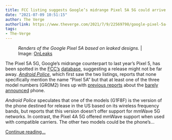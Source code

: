 ```yaml
---
title: FCC listing suggests Google’s midrange Pixel 5A 5G could arrive soon
date: "2021-07-09 10:51:15"
author: The Verge
authorlink: https://www.theverge.com/2021/7/9/22569798/google-pixel-5a-fcc-listing-leak-features-specs
tags:
- The-Verge
---
```

<figure>
      <img alt="" src="https://cdn.vox-cdn.com/thumbor/laVdoBI1XeOlSFaeb-oqx2vmZns=/0x1:1263x843/1310x873/cdn.vox-cdn.com/uploads/chorus_image/image/69560207/pixel_5a_renders_leak_3.0.jpeg" />
        <figcaption><em>Renders of the Google Pixel 5A based on leaked designs.</em> | Image: <a class="ql-link" href="https://twitter.com/OnLeaks/status/1363994357611831297" target="_blank">OnLeaks</a></figcaption>
    </figure>

  <p id="Jhqppv">The Pixel 5A 5G, Google’s midrange counterpart to last year’s Pixel 5, has been spotted in the <a href="https://apps.fcc.gov/oetcf/eas/reports/ViewExhibitReport.cfm?mode=Exhibits&amp;RequestTimeout=500&amp;calledFromFrame=Y&amp;application_id=oAxfJo9QrxqKKX41nUtsiA%3D%3D&amp;fcc_id=A4RG1F8F">FCC’s</a> <a href="https://apps.fcc.gov/oetcf/eas/reports/ViewExhibitReport.cfm?mode=Exhibits&amp;RequestTimeout=500&amp;calledFromFrame=Y&amp;application_id=oAxfJo9QrxqKKX41nUtsiA%3D%3D&amp;fcc_id=A4RG4S1M">database</a>, suggesting a release might not be far away. <a href="https://www.androidpolice.com/2021/07/08/pixel-5a-makes-a-stop-at-the-fcc-before-heading-to-your-pocket/#disqus_thread"><em>Android Police</em></a>, which first saw the two listings, reports that none specifically mention the name “Pixel 5A” but that at least one of the three model numbers (GR0M2) lines up with <a href="https://twitter.com/MishaalRahman/status/1372276648784060426">previous reports</a> about the <a href="https://www.theverge.com/2021/4/9/22375780/google-announces-pixel-5a-5g-denying-rumors-cancelled">barely announced</a> phone.</p>
<p id="wwUsjO"><em>Android Police</em> speculates that one of the models (G1F8F) is the version of the phone destined for release in the US based on its wireless frequency bands, but reports that this version doesn’t offer support for mmWave 5G networks. In contrast, the Pixel 4A 5G offered mmWave support when used with compatible carriers. The other two models could be the phone’s...</p>
  <p>
    <a href="https://www.theverge.com/2021/7/9/22569798/google-pixel-5a-fcc-listing-leak-features-specs">Continue reading&hellip;</a>
  </p>
